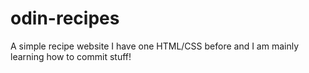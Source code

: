 # odin-recipes
A simple recipe website
I have one HTML/CSS before and I am mainly learning
how to commit stuff!

